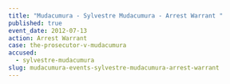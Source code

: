 ```yaml
---
title: "Mudacumura - Sylvestre Mudacumura - Arrest Warrant "
published: true
event_date: 2012-07-13
action: Arrest Warrant
case: the-prosecutor-v-mudacumura
accused:
  - sylvestre-mudacumura
slug: mudacumura-events-sylvestre-mudacumura-arrest-warrant
---
```

